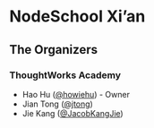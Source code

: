 # NodeSchool Xi’an

## The Organizers

### ThoughtWorks Academy

- Hao Hu ([@howiehu](https://github.com/howiehu)) - Owner
- Jian Tong ([@jtong](https://github.com/jtong))
- Jie Kang ([@JacobKangJie](https://github.com/JacobKangJie))
